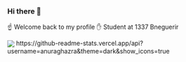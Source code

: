 ### Hi there 👋




:point_up: Welcome back to my profile
:hand: Student at 1337 Bneguerir 

<img align="center" src="https://github-readme-stats.vercel.app/api/?username=<USERNAME>&theme=<THEME_NAME>" />
https://github-readme-stats.vercel.app/api?username=anuraghazra&theme=dark&show_icons=true